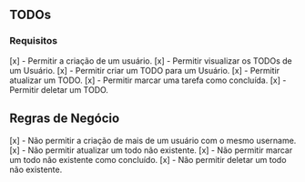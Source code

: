 ## TODOs

### Requisitos
[x] - Permitir a criação de um usuário.
[x] - Permitir visualizar os TODOs de um Usuário.
[x] - Permitir criar um TODO para um Usuário.
[x] - Permitir atualizar um TODO.
[x] - Permitir marcar uma tarefa como concluída.
[x] - Permitir deletar um TODO.

## Regras de Negócio

[x] - Não permitir a criação de mais de um usuário com o mesmo username.
[x] - Não permitir atualizar um todo não existente.
[x] - Não permitir marcar um todo não existente como concluído.
[x] - Não permitir deletar um todo não existente.
